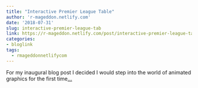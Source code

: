```yaml
---
title: "Interactive Premier League Table"
author: 'r-mageddon.netlify.com'
date: '2018-07-31'
slug: interactive-premier-league-tab
link: https://r-mageddon.netlify.com/post/interactive-premier-league-table/
categories:
- bloglink
tags:
  - rmageddonnetlifycom
---
```


For my inaugural blog post I decided I would step into the world of animated graphics for the first time[... <i class="fas fa-external-link-alt"></i>](https://r-mageddon.netlify.com/post/interactive-premier-league-table/)

